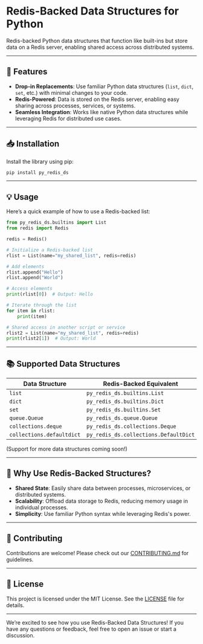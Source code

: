 # Redis-Backed Data Structures for Python

Redis-backed Python data structures that function like built-ins but store data on a Redis server, enabling shared access across distributed systems.

---

## 🚀 Features

- **Drop-in Replacements**: Use familiar Python data structures (`list`, `dict`, `set`, etc.) with minimal changes to your code.
- **Redis-Powered**: Data is stored on the Redis server, enabling easy sharing across processes, services, or systems.
- **Seamless Integration**: Works like native Python data structures while leveraging Redis for distributed use cases.

---

## 📥 Installation

Install the library using pip:

```bash
pip install py_redis_ds
```

---

## 💡 Usage

Here’s a quick example of how to use a Redis-backed list:

```python
from py_redis_ds.builtins import List
from redis import Redis

redis = Redis()

# Initialize a Redis-backed list
rlist = List(name="my_shared_list", redis=redis)

# Add elements
rlist.append("Hello")
rlist.append("World")

# Access elements
print(rlist[0])  # Output: Hello

# Iterate through the list
for item in rlist:
    print(item)

# Shared access in another script or service
rlist2 = List(name="my_shared_list", redis=redis)
print(rlist2[1])  # Output: World
```

---

## 📚 Supported Data Structures

| Data Structure | Redis-Backed Equivalent |
|----------------|-------------------------|
| `list`         | `py_redis_ds.builtins.List` |
| `dict`         | `py_redis_ds.builtins.Dict` |
| `set`          | `py_redis_ds.builtins.Set` |
| `queue.Queue`  | `py_redis_ds.queue.Queue` |
| `collections.deque` | `py_redis_ds.collections.Deque` |
| `collections.defaultdict` | `py_redis_ds.collections.DefaultDict` |
(Support for more data structures coming soon!)

---

## 🌟 Why Use Redis-Backed Structures?

- **Shared State**: Easily share data between processes, microservices, or distributed systems.
- **Scalability**: Offload data storage to Redis, reducing memory usage in individual processes.
- **Simplicity**: Use familiar Python syntax while leveraging Redis's power.

---

## 🤝 Contributing

Contributions are welcome! Please check out our [CONTRIBUTING.md](CONTRIBUTING.md) for guidelines.

---

## 📜 License

This project is licensed under the MIT License. See the [LICENSE](LICENSE) file for details.

---

We’re excited to see how you use Redis-Backed Data Structures! If you have any questions or feedback, feel free to open an issue or start a discussion.

